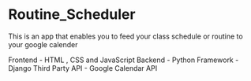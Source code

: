 # Routine_Scheduler
This is an app that enables you to feed your class schedule or routine to your google calender

Frontend - HTML , CSS and JavaScript
Backend - Python
Framework - Django
Third Party API - Google Calendar API
